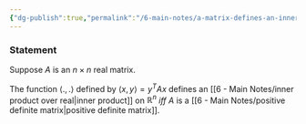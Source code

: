 ```yaml
---
{"dg-publish":true,"permalink":"/6-main-notes/a-matrix-defines-an-inner-product-iff-it-is-positive-definite/","tags":["linear_algebra","info"]}
---
```


### Statement

Suppose $A$ is an $n \times n$ real matrix. 

The function $\langle .,. \rangle$ defined by $\langle x,y \rangle=y^TAx$ defines an [[6 - Main Notes/inner product over real\|inner product]] on $\mathbb{R}^n$ *iff* $A$ is a [[6 - Main Notes/positive definite matrix\|positive definite matrix]]. 
